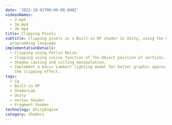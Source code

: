 ```yaml
---
date: '2022-10-01T00:00:00.000Z'
videosNames:
  - 2.mp4
  - 3a.mp4
  - 3b.mp4
title: Clipping Pixels
subtitle: Clipping pixels in a Built-in RP shader in Unity, using the Cg
  programming language
implementationDetails:
  - Clipping using Perlin Noise.
  - Clipping using cosine function of the Object position of vertices.
  - Shadow casting and culling manipulation.
  - Implement a basic Lambert lighting model for better graphic appreciation of
    the clipping effect.
tags:
  - Cg
  - Built-in RP
  - ShaderLab
  - Unity
  - Vertex Shader
  - Fragment Shader
technology: UnityEngine
category: Shaders
---
```


